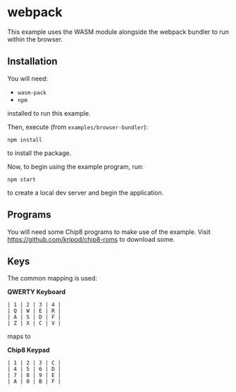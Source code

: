 # webpack

This example uses the WASM module alongside the webpack bundler to run within the browser.

## Installation

You will need:

- `wasm-pack`
- `npm`

installed to run this example.

Then, execute (from `examples/browser-bundler`):

```
npm install
```

to install the package.

Now, to begin using the example program, run:

```
npm start
```

to create a local dev server and begin the application.

## Programs

You will need some Chip8 programs to make use of the example. Visit <https://github.com/kripod/chip8-roms> to download some.

## Keys

The common mapping is used:

**QWERTY Keyboard**

```
| 1 | 2 | 3 | 4 |
| Q | W | E | R |
| A | S | D | F |
| Z | X | C | V |
```

maps to

**Chip8 Keypad**

```
| 1 | 2 | 3 | C |
| 4 | 5 | 6 | D |
| 7 | 8 | 9 | E |
| A | 0 | B | F |
```
